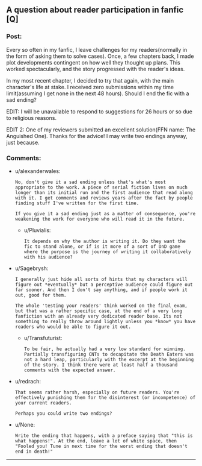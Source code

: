 ## A question about reader participation in fanfic [Q]

### Post:

Every so often in my fanfic, I leave challenges for my readers(normally in the form of asking them to solve cases).  Once, a few chapters back, I made plot developments contingent on how well they thought up plans.  This worked spectacularly, and the story progressed with the reader's ideas.

In my most recent chapter, I decided to try that again, with the main character's life at stake. I received zero submissions within my time limit(assuming I get none in the next 48 hours).  Should I end the fic with a sad ending?

EDIT:  I will be unavailable to respond to suggestions for 26 hours or so due to religious reasons.

EDIT 2:  One of my reviewers submitted an excellent solution(FFN name:  The Anguished One).  Thanks for the advice!  I may write two endings anyway, just because.

### Comments:

- u/alexanderwales:
  ```
  No, don't give it a sad ending unless that's what's most appropriate to the work. A piece of serial fiction lives on much longer than its initial run and the first audience that read along with it. I get comments and reviews years after the fact by people finding stuff I've written for the first time.

  If you give it a sad ending just as a matter of consequence, you're weakening the work for everyone who will read it in the future.
  ```

  - u/Pluvialis:
    ```
    It depends on why the author is writing it. Do they want the fic to stand alone, or if is it more of a sort of DnD game where the purpose is the journey of writing it collaboratively with his audience?
    ```

- u/Sagebrysh:
  ```
  I generally just hide all sorts of hints that my characters will figure out *eventually* but a perceptive audience could figure out far sooner. And then I don't say anything, and if people work it out, good for them. 

  The whole 'testing your readers' think worked on the final exam, but that was a rather specific case, at the end of a very long fanfiction with an already very dedicated reader base. Its not something to really throw around lightly unless you *know* you have readers who would be able to figure it out.
  ```

  - u/Transfuturist:
    ```
    To be fair, he actually had a very low standard for winning. Partially transfiguring CNTs to decapitate the Death Eaters was not a hard leap, particularly with the excerpt at the beginning of the story. I think there were at least half a thousand comments with the expected answer.
    ```

- u/redrach:
  ```
  That seems rather harsh, especially on future readers. You're effectively punishing them for the disinterest (or incompetence) of your current readers.

  Perhaps you could write two endings?
  ```

- u/None:
  ```
  Write the ending that happens, with a preface saying that "this is what happens!". At the end, leave a lot of white space, then "Fooled you! Tune in next time for the worst ending that doesn't end in death!"
  ```

---

